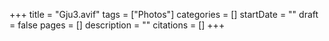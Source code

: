 +++
title = "Gju3.avif"
tags = ["Photos"]
categories = []
startDate = ""
draft = false
pages = []
description = ""
citations = []
+++
